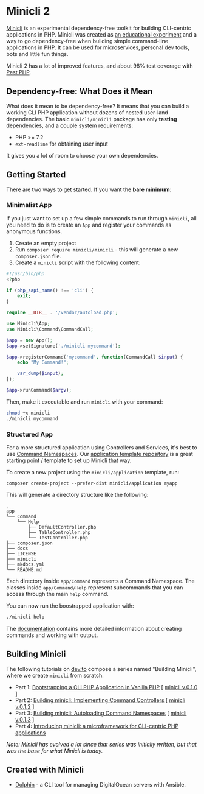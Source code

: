 # Minicli 2

[Minicli](https://github.com/minicli/minicli) is an experimental dependency-free toolkit for building CLI-centric applications in PHP.
Minicli was created as [an educational experiment](https://dev.to/erikaheidi/bootstrapping-a-cli-php-application-in-vanilla-php-4ee) and a way to go dependency-free when building simple command-line applications in PHP. It can be used for microservices, personal dev tools, bots and little fun things.

Minicli 2 has a lot of improved features, and about 98% test coverage with [Pest PHP](https://pestphp.com/).

## Dependency-free: What Does it Mean

What does it mean to be dependency-free? It means that you can build a working CLI PHP application without dozens of nested user-land dependencies. The basic `minicli/minicli` package has only **testing** dependencies, and a couple system requirements:

- PHP >= 7.2
- `ext-readline` for obtaining user input

It gives you a lot of room to choose your own dependencies.

## Getting Started

There are two ways to get started. If you want the **bare minimum**:

### Minimalist App

If you just want to set up a few simple commands to run through `minicli`, all you need to do is to create an `App` and register your commands as anonymous functions.

1. Create an empty project
2. Run `composer require minicli/minicli` - this will generate a new `composer.json` file.
3. Create a `minicli` script with the following content:

```php
#!/usr/bin/php
<?php

if (php_sapi_name() !== 'cli') {
    exit;
}

require __DIR__ . '/vendor/autoload.php';

use Minicli\App;
use Minicli\Command\CommandCall;

$app = new App();
$app->setSignature('./minicli mycommand');

$app->registerCommand('mycommand', function(CommandCall $input) {
    echo "My Command!";

    var_dump($input);
});

$app->runCommand($argv);
``` 

Then, make it executable and run `minicli` with your command:


```bash
chmod +x minicli
./minicli mycommand
```

### Structured App

For a more structured application using Controllers and Services, it's best to use [Command Namespaces](https://minicliphp.readthedocs.io/en/latest/#using-command-controllers).
Our [application template repository](https://github.com/minicli/application) is a great starting point / template to set up Minicli that way.

To create a new project using the `minicli/application` template, run:

```
composer create-project --prefer-dist minicli/application myapp
```

This will generate a directory structure like the following:

```
.
app
└── Command
    └── Help
        ├── DefaultController.php
        ├── TableController.php
        └── TestController.php
├── composer.json
├── docs
├── LICENSE
├── minicli
├── mkdocs.yml
└── README.md

```

Each directory inside `app/Command` represents a Command Namespace.
The classes inside `app/Command/Help` represent subcommands that you can access through the main `help` command.

You can now run the boostrapped application with:

```bash
./minicli help
```

The [documentation](https://docs.minicli.dev) contains more detailed information about creating commands and working with output.

## Building Minicli

The following tutorials on [dev.to](https://dev.to/erikaheidi) compose a series named "Building Minicli", where we create `minicli` from scratch:

 - Part 1: [Bootstrapping a CLI PHP Application in Vanilla PHP](https://dev.to/erikaheidi/bootstrapping-a-cli-php-application-in-vanilla-php-4ee) [ [minicli v.0.1.0](https://github.com/erikaheidi/minicli/tree/0.1.0) ]
 - Part 2: [Building minicli: Implementing Command Controllers](https://dev.to/erikaheidi/php-in-the-command-line-implementing-command-controllers-13lh) [ [minicli v.0.1.2](https://github.com/erikaheidi/minicli/tree/0.1.2) ]
 - Part 3: [Building minicli: Autoloading Command Namespaces](https://dev.to/erikaheidi/building-minicli-autoloading-command-namespaces-3ljm) [ [minicli v.0.1.3](https://github.com/erikaheidi/minicli/tree/0.1.3) ]
 - Part 4: [Introducing minicli: a microframework for CLI-centric PHP applications](https://dev.to/erikaheidi/introducing-minicli-a-microframework-for-cli-centric-php-applications-44ik)

_Note: Minicli has evolved a lot since that series was initially written, but that was the base for what Minicli is today._

## Created with Minicli

- [Dolphin](https://github.com/do-community/dolphin) - a CLI tool for managing DigitalOcean servers with Ansible.
